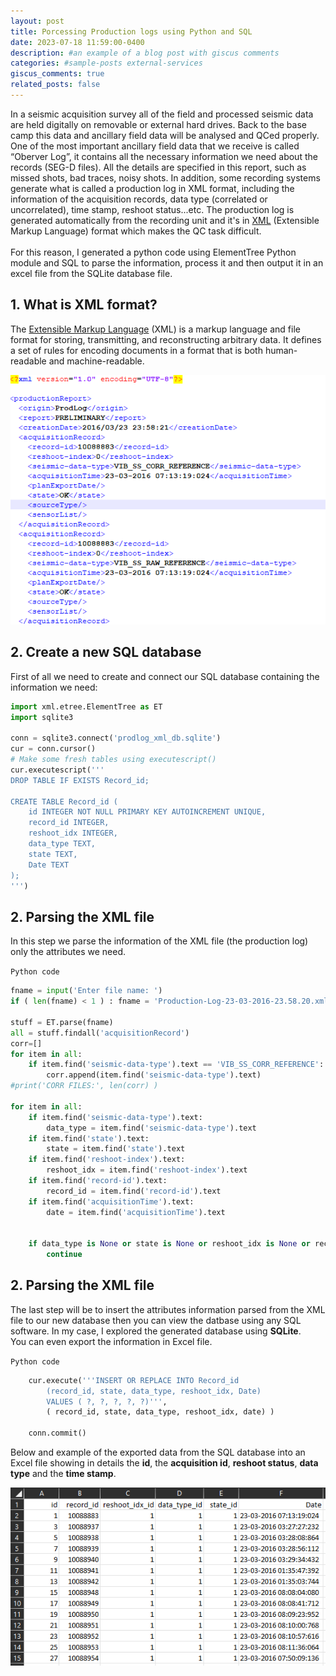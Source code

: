 ```yaml
---
layout: post
title: Porcessing Production logs using Python and SQL
date: 2023-07-18 11:59:00-0400
description: #an example of a blog post with giscus comments
categories: #sample-posts external-services
giscus_comments: true
related_posts: false
---
```


In a seismic acquisition survey all of the field and processed seismic data are held digitally on removable or external hard drives. Back to the base camp this data and ancillary field data will be analysed and QCed properly.
One of the most important ancillary field data that we receive is called “Oberver Log”, it contains all the necessary information we need about the records (SEG-D files). All the details are specified in this report, such as missed shots, bad traces, noisy shots. In addition, some recording systems generate what is called a production log in XML format, including the information of the acquisition records, data type (correlated or uncorrelated), time stamp, reshoot status...etc.
The production log is generated automatically from the recording unit and it's in [XML](https://docs.python.org/3/library/xml.etree.elementtree.html) (Extensible Markup Language) format which makes the QC task difficult.<br>
<br>
For this reason, I generated a python code using ElementTree Python module and SQL to parse the information, process it and then output it in an excel file from the SQLite database file.

## **1. What is XML format?**
The [Extensible Markup Language](https://en.wikipedia.org/wiki/XML#:~:text=Extensible%20Markup%20Language%20(XML)%20is,%2Dreadable%20and%20machine%2Dreadable) (XML) is a markup language and file format for storing, transmitting, and reconstructing arbitrary data. It defines a set of rules for encoding documents in a format that is both human-readable and machine-readable.

<p align="center">
    <img src=/assets/img/xml.png class="center">
</p>

## **2. Create a new SQL database**
First of all we need to create and connect our SQL database containing the information we need:
```python
import xml.etree.ElementTree as ET
import sqlite3

conn = sqlite3.connect('prodlog_xml_db.sqlite')
cur = conn.cursor()
# Make some fresh tables using executescript()
cur.executescript('''
DROP TABLE IF EXISTS Record_id;

CREATE TABLE Record_id (
    id INTEGER NOT NULL PRIMARY KEY AUTOINCREMENT UNIQUE,
    record_id INTEGER,
    reshoot_idx INTEGER,
    data_type TEXT,
    state TEXT,
    Date TEXT
);
''')
```

## **2. Parsing the XML file**
In this step we parse the information of the XML file (the production log) only the attributes we need.<br>

`Python code`

```python
fname = input('Enter file name: ')
if ( len(fname) < 1 ) : fname = 'Production-Log-23-03-2016-23.58.20.xml'

stuff = ET.parse(fname)
all = stuff.findall('acquisitionRecord')
corr=[]
for item in all:
    if item.find('seismic-data-type').text == 'VIB_SS_CORR_REFERENCE':
        corr.append(item.find('seismic-data-type').text)
#print('CORR FILES:', len(corr) )

for item in all:
    if item.find('seismic-data-type').text:
        data_type = item.find('seismic-data-type').text
    if item.find('state').text:
        state = item.find('state').text
    if item.find('reshoot-index').text:
        reshoot_idx = item.find('reshoot-index').text
    if item.find('record-id').text:
        record_id = item.find('record-id').text
    if item.find('acquisitionTime').text:
        date = item.find('acquisitionTime').text   


    if data_type is None or state is None or reshoot_idx is None or record_id is None or date is None:
        continue
```

## **2. Parsing the XML file**

The last step will be to insert the attributes information parsed from the XML file to our new database then you can view the datbase using any SQL software. In my case, I explored the generated database using **SQLite**.<br>
You can even export the information in Excel file.

`Python code`

```python
    cur.execute('''INSERT OR REPLACE INTO Record_id
        (record_id, state, data_type, reshoot_idx, Date)
        VALUES ( ?, ?, ?, ?, ?)''',
        ( record_id, state, data_type, reshoot_idx, date) )

    conn.commit()
```
Below and example of the exported data from the SQL database into an Excel file showing in details the **id**, the **acquisition id**, **reshoot status**, **data type** and the **time stamp**.

<p align="center">
    <img src=/assets/img/excel.png class="center">
</p>






